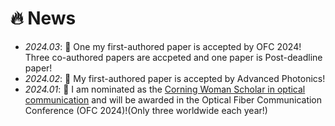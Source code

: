 # 🔥 News
- *2024.03*: 🎉 One my first-authored paper is accepted by OFC 2024! Three co-authored papers are accpeted and one paper is Post-deadline paper!
- *2024.02*: 🎉 My first-authored paper is accepted by Advanced Photonics!
- *2024.01*: 🎉 I am nominated as the [Corning Woman Scholar in optical communication](https://www.optica.org/foundation/opportunities/scholarships/corningwomenscholars/)
 and will be awarded in the Optical Fiber Communication Conference (OFC 2024)!(Only three worldwide each year!) 
